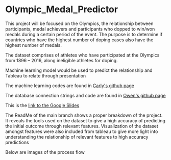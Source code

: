 # Olympic_Medal_Predictor

This project will be focused on the Olympics, the relationship between participants, medal achievers and participants who dopped to win/won medals during a certain period of the event. The purpose is to determine if countries who have the highest number of doping cases also have the highest number of medals.

The dataset comprises of athletes who have participated at the Olympics from 1896 – 2016, along ineligible athletes for doping.

Machine learning model would be used to predict the relationship and Tableau to relate through presentation

The machine learning codes are found in [Carly's github page](https://github.com/Owen-Doc/Olympic_Medal_Predictor/tree/Carly)

The database connection strings and code are found in [Owen's github page](https://github.com/Owen-Doc/Olympic_Medal_Predictor/tree/OwensBranch)

This is the [link to the Google Slides](https://docs.google.com/presentation/d/13BkwpaAfonPbkYUwHNgPaWav6qAYV6PfYI1Y0RyVfMI/edit#slide=id.gc6f73a04f_0_0)

The ReadMe of the main branch shows a proper breakdown of the project. It reveals the tools used on the dataset to give a high accuracy of predicting the initial outcome through relevant features. Visualization of the dataset amongst features were also included from tableau to give more light into understanding the relationship of relevant features to high accuracy predictions

Below are images of the process flow

